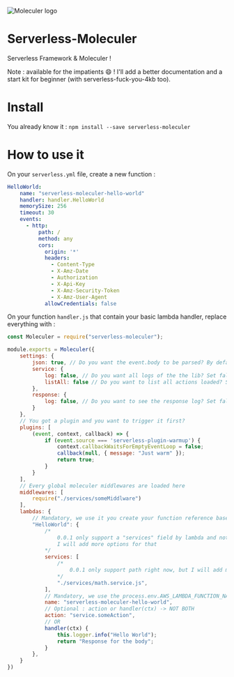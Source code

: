 ![Moleculer logo](http://moleculer.services/images/banner.png)

# Serverless-Moleculer

Serverless Framework & Moleculer !

Note : available for the impatients :smile: ! I'll add a better documentation and a start kit for beginner (with serverless-fuck-you-4kb too).

# Install

You already know it : `npm install --save serverless-moleculer`

# How to use it

On your `serverless.yml` file, create a new function :

```yaml
HelloWorld:
    name: "serverless-moleculer-hello-world"
    handler: handler.HelloWorld
    memorySize: 256
    timeout: 30
    events:
      - http:
          path: /
          method: any
          cors:
            origin: '*'
            headers:
              - Content-Type
              - X-Amz-Date
              - Authorization
              - X-Api-Key
              - X-Amz-Security-Token
              - X-Amz-User-Agent
            allowCredentials: false
```

On your function `handler.js` that contain your basic lambda handler, replace everything with :

```javascript
const Moleculer = require("serverless-moleculer");

module.exports = Moleculer({
    settings: {
		json: true, // Do you want the event.body to be parsed? By default, it's a string
		service: {
			log: false, // Do you want all logs of the the lib? Set false in prod plz
			listAll: false // Do you want to list all actions loaded? Set false in prod plz
		},
		response: {
			log: false, // Do you want to see the response log? Set false in prod plz
		}
	},
    // You got a plugin and you want to trigger it first? 
	plugins: [
		(event, context, callback) => {
			if (event.source === 'serverless-plugin-warmup') {
				context.callbackWaitsForEmptyEventLoop = false;
				callback(null, { message: "Just warm" });
				return true;
			}
		}
	],
    // Every global moleculer middlewares are loaded here
	middlewares: [
		require("./services/someMiddlware")
	],
	lambdas: {
        // Mandatory, we use it you create your function reference base on the "handler: handler.HelloWorld" line
		"HelloWorld": {
			/*
				0.0.1 only support a "services" field by lambda and not globally
				I will add more options for that
			*/
            services: [
				/*
					0.0.1 only support path right now, but I will add more options to load services
				*/
                "./services/math.service.js",
            ],
            // Mandatory, we use the process.env.AWS_LAMBDA_FUNCTION_NAME to load quickly your lambda !!
			name: "serverless-moleculer-hello-world",
            // Optional : action or handler(ctx) -> NOT BOTH
			action: "service.someAction",
            // OR
            handler(ctx) {
                this.logger.info("Hello World");
                return "Response for the body";
            }
		},
    }
})
```

